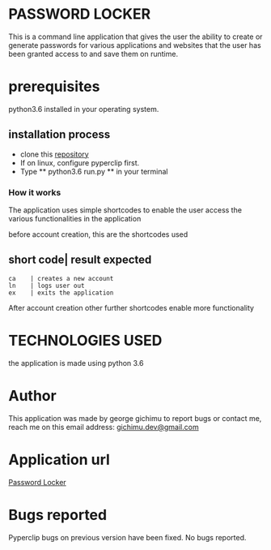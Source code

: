 # PASSWORD LOCKER

This is a command line application that gives the user the ability to create or generate passwords for various applications and websites that the user has been granted access to and save them on runtime.

# prerequisites

python3.6 installed in your operating system.

## installation process

* clone this [repository](https://github.com/gichimux/password-locker)
* If on linux, configure pyperclip first.
* Type ** python3.6 run.py ** in your terminal


### How it works

The application uses simple shortcodes to enable the user access the various functionalities in the application

before account creation, this are the shortcodes used 


short code| result expected       
----------------------------------      
    ca    | creates a new account 
    ln    | logs user out         
    ex    | exits the application 

After account creation other further shortcodes enable more functionality

# TECHNOLOGIES USED

the application is made using python 3.6

# Author

This application was made by george gichimu
to report bugs or contact me, reach me on this email address: [gichimu.dev@gmail.com](gichimu.dev@gmail.com)

# Application url

[Password Locker](https://github.com/gichimux/password-locker)

# Bugs reported

Pyperclip bugs on previous version have been fixed.
No bugs reported.

